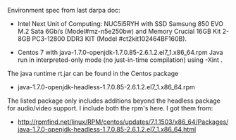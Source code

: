 Environment spec from last darpa doc:

  - Intel Next Unit of Computing: NUC5i5RYH with SSD Samsung 850 EVO M.2
  Sata 6Gb/s (Model#mz-n5e250bw) and Memory Crucial 16GB Kit 2-8GB
  PC3-12800 DDR3 KIT (Model #ct2kit102464BF160B).

  - Centos 7 with java-1.7.0-openjdk-1.7.0.85-2.6.1.2.el7_1.x86_64.rpm
  Java run in interpreted-only mode (no just-in-time compilation)
  using -Xint .

The java runtime rt.jar can be found in the Centos package

  - java-1.7.0-openjdk-headless-1.7.0.85-2.6.1.2.el7_1.x86_64.rpm

The listed package only includes additions beyond the headless package
for audio/video support. I include both the rpm's here. I got them
from:

  - http://rpmfind.net/linux/RPM/centos/updates/7.1.1503/x86_64/Packages/java-1.7.0-openjdk-headless-1.7.0.85-2.6.1.2.el7_1.x86_64.html
